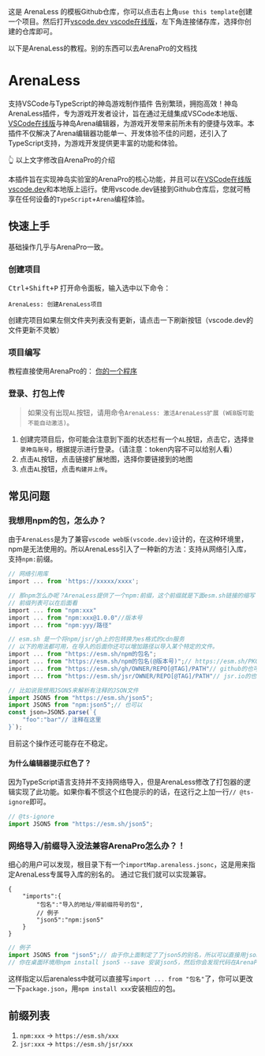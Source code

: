 这是 ArenaLess 的模板Github仓库，你可以点击右上角`use this template`创建一个项目。然后打开[vscode.dev vscode在线版](https://vscode.dev)，左下角连接储存库，选择你创建的仓库即可。

以下是ArenaLess的教程。别的东西可以去ArenaPro的文档找
# ArenaLess
支持VSCode与TypeScript的神岛游戏制作插件
告别繁琐，拥抱高效！神岛ArenaLess插件，专为游戏开发者设计，旨在通过无缝集成VSCode本地版、[VSCode在线版](https://vscode.dev)与神岛Arena编辑器，为游戏开发带来前所未有的便捷与效率。本插件不仅解决了Arena编辑器功能单一、开发体验不佳的问题，还引入了TypeScript支持，为游戏开发提供更丰富的功能和体验。

👆 以上文字修改自ArenaPro的介绍

本插件旨在实现神岛实验室的ArenaPro的核心功能，并且可以在[VSCode在线版 vscode.dev](https://vscode.dev)和本地版上运行。使用vscode.dev链接到Github仓库后，您就可畅享在任何设备的`TypeScript`+`Arena`编程体验。

## 快速上手
基础操作几乎与ArenaPro一致。
### 创建项目
<kbd>Ctrl+Shift+P</kbd> 打开命令面板，输入选中以下命令：
```
ArenaLess: 创建ArenaLess项目
```
创建完项目如果左侧文件夹列表没有更新，请点击一下刷新按钮（vscode.dev的文件更新不灵敏）

### 项目编写
教程直接使用ArenaPro的：
[你的一个程序](https://www.yuque.com/box3lab/arenapro/ka7wgn4eeett48nl)

### 登录、打包上传
> 如果没有出现`AL`按钮，请用命令`ArenaLess: 激活ArenaLess扩展 (WEB版可能不能自动激活)`。
1. 创建完项目后，你可能会注意到下面的状态栏有一个`AL`按钮，点击它，选择`登录神岛账号`，根据提示进行登录。（请注意：token内容不可以给别人看）
2. 点击`AL`按钮，点击链接扩展地图，选择你要链接到的地图
3. 点击`AL`按钮，点击`构建并上传`。

## 常见问题
### 我想用npm的包，怎么办？
由于`ArenaLess`是为了兼容`vscode web版(vscode.dev)`设计的，在这种环境里，npm是无法使用的。所以ArenaLess引入了一种新的方法：支持从网络引入库，支持`npm:`前缀。
```typescript
// 网络引用库
import ... from 'https://xxxxx/xxxx';

// 那npm怎么办呢？ArenaLess提供了一个npm:前缀，这个前缀就是下面esm.sh链接的缩写
// 前缀列表可以在后面看
import ... from "npm:xxx"
import ... from "npm:xxx@1.0.0"//版本号
import ... from "npm:yyy/路径"

// esm.sh 是一个将npm/jsr/gh上的包转换为es格式的cdn服务
// 以下的用法都可用，在导入的后面你还可以增加路径以导入某个特定的文件。
import ... from "https://esm.sh/npm的包名";
import ... from "https://esm.sh/npm的包名(@版本号)";// https://esm.sh/PKG@SEMVER[/PATH]
import ... from "https://esm.sh/gh/OWNER/REPO[@TAG]/PATH"// github的也可以
import ... from "https://esm.sh/jsr/OWNER/REPO[@TAG]/PATH"// jsr.io的也可以

// 比如说我想用JSON5来解析有注释的JSON文件
import JSON5 from "https://esm.sh/json5";
import JSON5 from "npm:json5";// 也可以
const json=JSON5.parse(`{
    "foo":"bar"// 注释在这里
}`);
```
目前这个操作还可能存在不稳定。

#### 为什么编辑器提示红色了？
因为TypeScript语言支持并不支持网络导入，但是ArenaLess修改了打包器的逻辑实现了此功能。如果你看不惯这个红色提示的的话，在这行之上加一行`// @ts-ignore`即可。
```typescript
// @ts-ignore
import JSON5 from "https://esm.sh/json5";
```

### 网络导入/前缀导入没法兼容ArenaPro怎么办？！
细心的用户可以发现，根目录下有一个`importMap.arenaless.jsonc`，这是用来指定ArenaLess专属导入库的别名的。
通过它我们就可以实现兼容。
```jsonc
{
    "imports":{
        "包名":"导入的地址/带前缀符号的包",
        // 例子
        "json5":"npm:json5"
    }
}
```
```typescript
// 例子
import JSON5 from "json5";// 由于你上面制定了了json5的别名，所以可以直接用json5
// 你在桌面环境用npm install json5 --save 安装json5，然后你会发现代码在ArenaPro中也能运行了。
```
这样指定以后arenaless中就可以直接写`import ... from "包名"`了，你可以更改一下`package.json`，用`npm install xxx`安装相应的包。

## 前缀列表
1. `npm:xxx` -> `https://esm.sh/xxx`
2. `jsr:xxx` -> `https://esm.sh/jsr/xxx`
